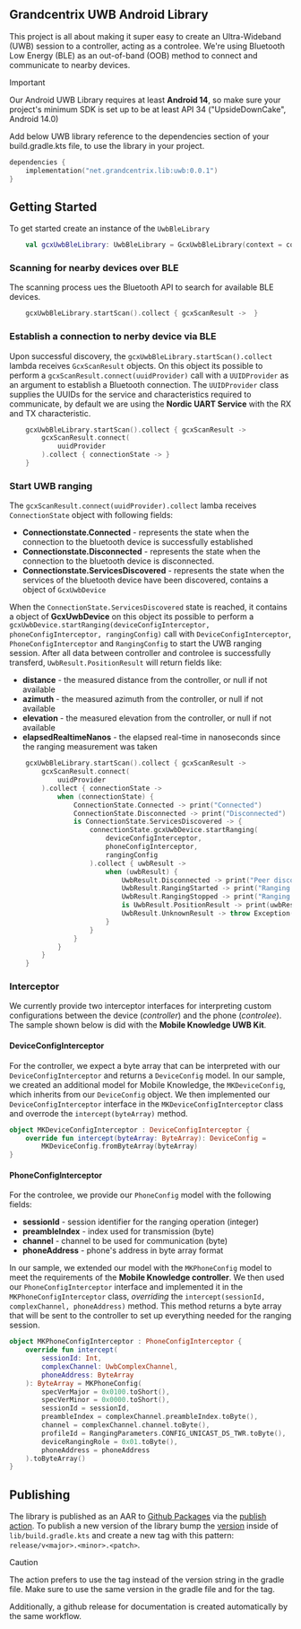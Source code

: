 ## Grandcentrix UWB Android Library
This project is all about making it super easy to create an Ultra-Wideband (UWB) session to a controller, 
acting as a controlee. We're using Bluetooth Low Energy (BLE) as an out-of-band (OOB) method to connect and communicate to nearby devices.

> [!IMPORTANT]
> Our Android UWB Library requires at least **Android 14**, so make sure your project's minimum SDK is set up to be at least API 34 ("UpsideDownCake", Android 14.0)

Add below UWB library reference to the dependencies section of your build.gradle.kts file, to use the library in your project.

```kotlin
dependencies {
    implementation("net.grandcentrix.lib:uwb:0.0.1")
}
```

## Getting Started 

To get started create an instance of the ```UwbBleLibrary```

```kotlin
    val gcxUwbBleLibrary: UwbBleLibrary = GcxUwbBleLibrary(context = context)
```
### Scanning for nearby devices over BLE

The scanning process ues the Bluetooth API to search for available BLE devices.

```kotlin
    gcxUwbBleLibrary.startScan().collect { gcxScanResult ->  }
```

### Establish a connection to nerby device via BLE 

Upon successful discovery, the ```gcxUwbBleLibrary.startScan().collect``` lambda receives ```GcxScanResult``` objects. 
On this object its possible to perform a ```gcxScanResult.connect(uuidProvider)``` call with a ```UUIDProvider``` as an argument to establish a Bluetooth connection.
The ```UUIDProvider``` class supplies the UUIDs for the service and characteristics required to communicate, by default we are using the **Nordic UART Service**
with the RX and TX characteristic.

```kotlin
    gcxUwbBleLibrary.startScan().collect { gcxScanResult ->
        gcxScanResult.connect(
            uuidProvider
        ).collect { connectionState -> }
    }
```

### Start UWB ranging

The ```gcxScanResult.connect(uuidProvider).collect``` lamba receives ```ConnectionState``` object with following fields:
- **Connectionstate.Connected** - represents the state when the connection to the bluetooth device is successfully established
- **Connectionstate.Disconnected** - represents the state when the connection to the bluetooth device is disconnected.
- **Connectionstate.ServicesDiscovered** - represents the state when the services of the bluetooth device have been discovered, contains a object of `GcxUwbDevice`
  
When the ```ConnectionState.ServicesDiscovered``` state is reached, it contains a object of **GcxUwbDevice** on this object 
its possible to perform a ```gcxUwbDevice.startRanging(deviceConfigInterceptor, phoneConfigInterceptor, rangingConfig)``` call with
```DeviceConfigInterceptor```, ```PhoneConfigInterceptor``` and ```RangingConfig```
to start the UWB ranging session. 
After all data between controller and controlee is successfully transferd, ```UwbResult.PositionResult``` will return fields like:
- **distance** - the measured distance from the controller, or null if not available
- **azimuth** - the measured azimuth from the controller, or null if not available
- **elevation** - the measured elevation from the controller, or null if not available
- **elapsedRealtimeNanos** - the elapsed real-time in nanoseconds since the ranging measurement was taken

```kotlin
    gcxUwbBleLibrary.startScan().collect { gcxScanResult ->
        gcxScanResult.connect(
            uuidProvider
        ).collect { connectionState ->
            when (connectionState) {
                ConnectionState.Connected -> print("Connected")
                ConnectionState.Disconnected -> print("Disconnected")
                is ConnectionState.ServicesDiscovered -> {
                    connectionState.gcxUwbDevice.startRanging(
                        deviceConfigInterceptor,
                        phoneConfigInterceptor,
                        rangingConfig
                    ).collect { uwbResult ->
                        when (uwbResult) {
                            UwbResult.Disconnected -> print("Peer disconnected")
                            UwbResult.RangingStarted -> print("Ranging started")
                            UwbResult.RangingStopped -> print("Ranging stopped")
                            is UwbResult.PositionResult -> print(uwbResult)
                            UwbResult.UnknownResult -> throw Exception()
                        }
                    }
                }
            }
        }
    }
```

### Interceptor

We currently provide two interceptor interfaces for interpreting custom configurations between the device (*controller*) and the phone (*controlee*). The sample shown below is did with the **Mobile Knowledge UWB Kit**.

#### DeviceConfigInterceptor 

For the controller, we expect a byte array that can be interpreted with our ```DeviceConfigInterceptor``` and returns a ```DeviceConfig``` model. In our sample, we created an additional model for Mobile Knowledge, the ```MKDeviceConfig```, which inherits from our ```DeviceConfig``` object.
We then implemented our ```DeviceConfigInterceptor``` interface in the ```MKDeviceConfigInterceptor``` class and overrode the ```intercept(byteArray)``` method.

```kotlin
object MKDeviceConfigInterceptor : DeviceConfigInterceptor {
    override fun intercept(byteArray: ByteArray): DeviceConfig =
        MKDeviceConfig.fromByteArray(byteArray)
}
```

#### PhoneConfigInterceptor

For the controlee, we provide our ```PhoneConfig``` model with the following fields: 
- **sessionId** - session identifier for the ranging operation (integer)
- **preambleIndex** - index used for transmission (byte)
- **channel** - channel to be used for communication (byte)
- **phoneAddress** - phone's address in byte array format

In our sample, we extended our model with the ```MKPhoneConfig``` model to meet the requirements of the **Mobile Knowledge controller**. We then used our ```PhoneConfigInterceptor``` interface and implemented it in the ```MKPhoneConfigInterceptor``` class, *overriding* the ```intercept(sessionId, complexChannel, phoneAddress)``` method. This method returns a byte array that will be sent to the controller to set up everything needed for the ranging session.

```kotlin
object MKPhoneConfigInterceptor : PhoneConfigInterceptor {
    override fun intercept(
        sessionId: Int,
        complexChannel: UwbComplexChannel,
        phoneAddress: ByteArray
    ): ByteArray = MKPhoneConfig(
        specVerMajor = 0x0100.toShort(),
        specVerMinor = 0x0000.toShort(),
        sessionId = sessionId,
        preambleIndex = complexChannel.preambleIndex.toByte(),
        channel = complexChannel.channel.toByte(),
        profileId = RangingParameters.CONFIG_UNICAST_DS_TWR.toByte(),
        deviceRangingRole = 0x01.toByte(),
        phoneAddress = phoneAddress
    ).toByteArray()
}
```

## Publishing

The library is published as an AAR
to [Github Packages](https://github.com/orgs/GCX-HCI/packages?repo_name=grandcentrix-uwb-ble-android)
via the [publish action](.github/workflows/publish.yml). To publish a new version of the library
bump the [version](https://github.com/GCX-HCI/grandcentrix-uwb-ble-android/blob/main/lib/build.gradle.kts#L50)
inside of `lib/build.gradle.kts` and create a new tag with this
pattern: `release/v<major>.<minor>.<patch>`.

> [!CAUTION]
> The action prefers to use the tag instead of the version string in the gradle file. Make sure to
> use the same version in the gradle file and for the tag.

Additionally, a github release for documentation is created automatically by the same workflow.